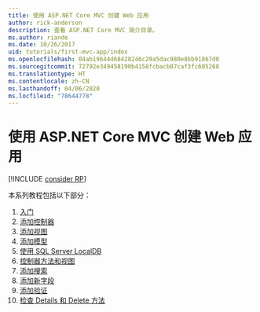 ```yaml
---
title: 使用 ASP.NET Core MVC 创建 Web 应用
author: rick-anderson
description: 查看 ASP.NET Core MVC 简介目录。
ms.author: riande
ms.date: 10/26/2017
uid: tutorials/first-mvc-app/index
ms.openlocfilehash: 04ab19644d68428246c29a5dac980e8bb91867d0
ms.sourcegitcommit: 72792e349458190b4158fcbacb87caf3fc605268
ms.translationtype: HT
ms.contentlocale: zh-CN
ms.lasthandoff: 04/06/2020
ms.locfileid: "78644778"
---
```

# <a name="create-a-web-app-with-aspnet-core-mvc"></a>使用 ASP.NET Core MVC 创建 Web 应用

[!INCLUDE [consider RP](~/includes/razor.md)]

本系列教程包括以下部分：

1. [入门](start-mvc.md)
1. [添加控制器](adding-controller.md)
1. [添加视图](adding-view.md)
1. [添加模型](adding-model.md)
1. [使用 SQL Server LocalDB](working-with-sql.md)
1. [控制器方法和视图](controller-methods-views.md)
1. [添加搜索](search.md)
1. [添加新字段](new-field.md)
1. [添加验证](validation.md)
1. [检查 Details 和 Delete 方法](details.md)
